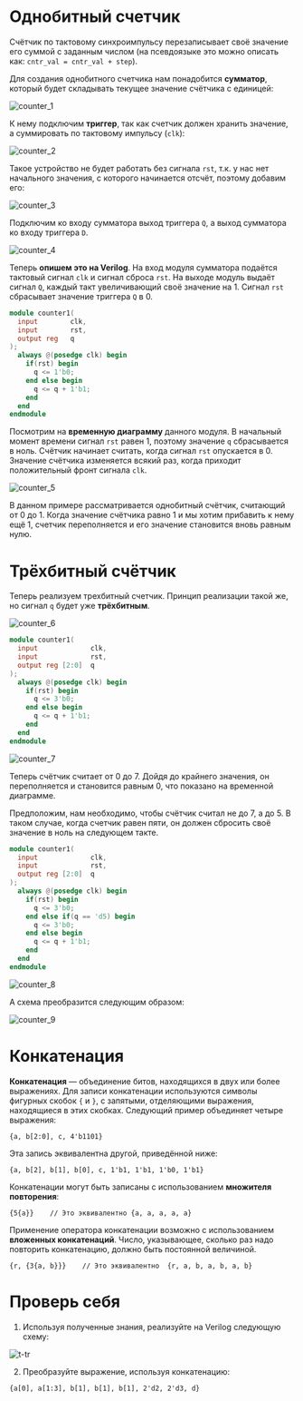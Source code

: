# Однобитный счетчик
 Счётчик по тактовому синхроимпульсу перезаписывает своё значение его суммой с заданным числом (на псевдоязыке это можно описать как: `cntr_val = cntr_val + step`).

 Для создания однобитного счетчика нам понадобится **сумматор**, который будет складывать текущее значение счётчика с единицей:

  ![counter_1](../../../technical/Labs/Pic/counter_1.png)

 К нему подключим **триггер**, так как счетчик должен хранить значение, а суммировать по тактовому импульсу (`clk`):

 ![counter_2](../../../technical/Labs/Pic/counter_2.png)

 Такое устройство не будет работать без сигнала `rst`, т.к. у нас нет начального значения, с которого начинается отсчёт, поэтому добавим его:

 ![counter_3](../../../technical/Labs/Pic/counter_3.png)

 Подключим ко входу сумматора выход триггера `Q`, а  выход сумматора ко входу триггера `D`.

 ![counter_4](../../../technical/Labs/Pic/counter_4.png)

 Теперь **опишем это на Verilog**. На вход модуля сумматора подаётся тактовый сигнал `clk` и сигнал сброса `rst`. На выходе модуль выдаёт сигнал `Q`, каждый такт увеличивающий своё значение на 1. Сигнал `rst` сбрасывает значение триггера `Q` в 0.

```Verilog
module counter1(
  input        clk,
  input        rst,
  output reg   q
);
  always @(posedge clk) begin
    if(rst) begin
      q <= 1'b0;
    end else begin
      q <= q + 1'b1;
    end        
  end
endmodule
```

Посмотрим на **временную диаграмму** данного модуля. В начальный момент времени сигнал `rst` равен 1, поэтому значение `q` сбрасывается в ноль. Счётчик начинает считать, когда сигнал `rst` опускается в 0. Значение счётчика изменяется всякий раз, когда приходит положительный фронт сигнала `clk`.

![counter_5](../../../technical/Labs/Pic/counter_5.png)

В данном примере рассматривается однобитный счётчик, считающий от 0 до 1. Когда значение счётчика равно 1 и мы хотим прибавить к нему ещё 1, счетчик переполняется и его значение становится вновь равным нулю.

# Трёхбитный счётчик
Теперь реализуем трехбитный счетчик. Принцип реализации такой же, но сигнал `q` будет уже **трёхбитным**.

![counter_6](../../../technical/Labs/Pic/counter_6.png)

```Verilog
module counter1(
  input             clk,
  input             rst,
  output reg [2:0]  q
);
  always @(posedge clk) begin
    if(rst) begin
      q <= 3'b0;
    end else begin
      q <= q + 1'b1;
    end        
  end
endmodule
```
![counter_7](../../../technical/Labs/Pic/counter_7.png)

Теперь счётчик считает от 0 до 7. Дойдя до крайнего значения, он переполняется и становится равным 0, что показано на временной диаграмме.

Предположим, нам необходимо, чтобы счётчик считал не до 7, а до 5. В таком случае, когда счетчик равен пяти, он должен сбросить своё значение в ноль на следующем такте.

```Verilog
module counter1(
  input             clk,
  input             rst,
  output reg [2:0]  q
);
  always @(posedge clk) begin
    if(rst) begin
      q <= 3'b0;
    end else if(q == 'd5) begin
      q <= 3'b0;
    end else begin
      q <= q + 1'b1;
    end        
  end
endmodule
```

![counter_8](../../../technical/Labs/Pic/counter_8.png)

А схема преобразится следующим образом:

![counter_9](../../../technical/Labs/Pic/counter_9.png)

# Конкатенация
**Конкатенация** — объединение битов, находящихся в двух или более выражениях. Для записи конкатенации используются символы фигурных скобок `{` и `}`, с запятыми, отделяющими выражения, находящиеся в этих скобках. Следующий пример объединяет четыре выражения:

`{a, b[2:0], с, 4'b1101}`

Эта запись эквивалентна другой, приведённой ниже:

`{a, b[2], b[1], b[0], c, 1'b1, 1'b1, 1'b0, 1'b1}`

Конкатенации могут быть записаны с использованием **множителя повторения**:

`{5{a}}    // Это эквивалентно {a, a, a, a, a}`

Применение оператора конкатенации возможно с использованием **вложенных конкатенаций**. Число, указывающее, сколько раз надо повторить конкатенацию, должно быть постоянной величиной.

`{r, {3{a, b}}}    // Это эквивалентно  {r, a, b, a, b, a, b}`


# Проверь себя

1) Используя полученные знания, реализуйте на Verilog следующую схему:

![t-tr](../../../technical/Labs/Pic/counter_10.png)

2) Преобразуйте выражение, используя конкатенацию:

`{a[0], a[1:3], b[1], b[1], b[1], 2'd2, 2'd3, d}`